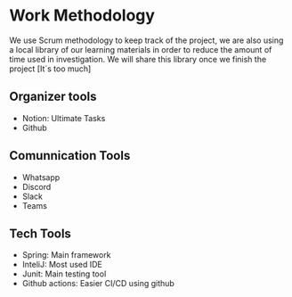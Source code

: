 # Work Methodology

We use Scrum methodology to keep track of the project, we are also using a local library of our learning materials in order to reduce the amount of time used in investigation. We will share this library once we finish the project [It´s too much]

## Organizer tools
- Notion: Ultimate Tasks
- Github
## Comunnication Tools
- Whatsapp 
- Discord
- Slack
- Teams

## Tech Tools
- Spring: Main framework
- InteliJ: Most used IDE
- Junit: Main testing tool
- Github actions: Easier CI/CD using github